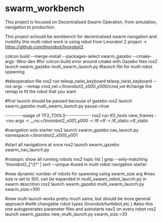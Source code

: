 # swarm_workbench
This project is focused on Decentralised Swarm Operation, from simulation, navigation to production. 

This project schould be workbench for decentralised swarm navigation and mobility
this multi robot work is using robot from Linorobot 2 project -> https://github.com/linorobot/linorobot2 


colcon build --merge-install --packages-select swarm_gazebo --cmake-args -Wno-dev
#for colcon build error around cmake with Gazebo files
ros2 launch swarm_gazebo multi_swarm_launch.py 
#launch file for multi robot spawning

#teleoperation file
ros2 run teleop_twist_keyboard teleop_twist_keyboard --ros-args --remap cmd_vel:=/linorobot2_x000_y000/cmd_vel
#change the remap to fit the robot that you want

#first launch should be paused becouse of gazebo
ros2 launch swarm_gazebo multi_swarm_launch.py pause:=true

---------usage of TF2_TOOLS-------------
ros2 run tf2_tools view_frames --ros-args -r __ns:=/linorobot2_x001_y000 -r /tf:=tf -r /tf_static:=tf_static

#navigation solo starter
ros2 launch swarm_gazebo nav_launch.py namespace:=/linorobot2_x000_y001

#start all navigations at once 
ros2 launch swarm_gazebo swarm_nav_launch.py

#rostopic show all running robots
ros2 topic list | grep --only-matching 'linorobot2_[^/]*' | sort --unique
#used in multi robot navigation starter

#new dynamic number of robots for spawning using swarm_size arg
#max size is set to 100, can be expanded in multi_swawn_robot_laucnh.py in swarm descrition
ros2 launch swarm_gazebo multi_swarm_launch.py swarm_size:=100

#new multi launch works pretty much same, but should be more general approach
#with changeble robot types (linorobot/turtlebot,etc.)
#also this one autogenerates parameter files and autostarts nav2 on every robot
ros2 launch swarm_gazebo new_multi_launch.py swarm_size:=20
